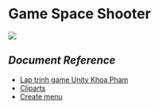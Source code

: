 # **Game Space Shooter**  
![](https://lh4.googleusercontent.com/9vxIHZztyf8xbMbvbNWciMMXx-RIBALGBjmYiQeUx0y0nP76SrGjAzFuzPFOfBcRCrzBPfDpzbnHNqb-qHRV7KOKQdRTyZd1NVbDCNgFHDfm7PfDEik=w371)  
## *Document Reference*
* [Lap trinh game Unity Khoa Pham](https://www.youtube.com/watch?v=qHxjVmmCOKY&index=7&list=PLzrVYRai0riTSuqroXJk4E6Vs1W3njjo0)
* [Cliparts](http://cliparts.co/)
* [Create menu](https://www.youtube.com/watch?v=WSlfgmXIuTU)

